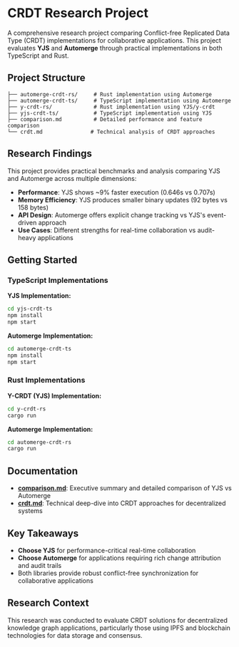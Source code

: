 # CRDT Research Project

A comprehensive research project comparing Conflict-free Replicated Data Type (CRDT) implementations for collaborative applications. This project evaluates **YJS** and **Automerge** through practical implementations in both TypeScript and Rust.

## Project Structure

```
├── automerge-crdt-rs/     # Rust implementation using Automerge
├── automerge-crdt-ts/     # TypeScript implementation using Automerge
├── y-crdt-rs/             # Rust implementation using YJS/y-crdt
├── yjs-crdt-ts/           # TypeScript implementation using YJS
├── comparison.md          # Detailed performance and feature comparison
└── crdt.md               # Technical analysis of CRDT approaches
```

## Research Findings

This project provides practical benchmarks and analysis comparing YJS and Automerge across multiple dimensions:

- **Performance**: YJS shows ~9% faster execution (0.646s vs 0.707s)
- **Memory Efficiency**: YJS produces smaller binary updates (92 bytes vs 158 bytes)
- **API Design**: Automerge offers explicit change tracking vs YJS's event-driven approach
- **Use Cases**: Different strengths for real-time collaboration vs audit-heavy applications

## Getting Started

### TypeScript Implementations

**YJS Implementation:**
```bash
cd yjs-crdt-ts
npm install
npm start
```

**Automerge Implementation:**
```bash
cd automerge-crdt-ts
npm install
npm start
```

### Rust Implementations

**Y-CRDT (YJS) Implementation:**
```bash
cd y-crdt-rs
cargo run
```

**Automerge Implementation:**
```bash
cd automerge-crdt-rs
cargo run
```

## Documentation

- **[comparison.md](comparison.md)**: Executive summary and detailed comparison of YJS vs Automerge
- **[crdt.md](crdt.md)**: Technical deep-dive into CRDT approaches for decentralized systems

## Key Takeaways

- **Choose YJS** for performance-critical real-time collaboration
- **Choose Automerge** for applications requiring rich change attribution and audit trails
- Both libraries provide robust conflict-free synchronization for collaborative applications

## Research Context

This research was conducted to evaluate CRDT solutions for decentralized knowledge graph applications, particularly those using IPFS and blockchain technologies for data storage and consensus.